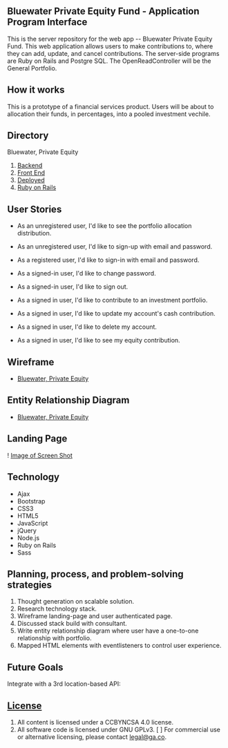 ## Bluewater Private Equity Fund - Application Program Interface

This is the server repository for the web app -- Bluewater Private Equity Fund. This web application allows users to make contributions to, where they can add, update, and cancel contributions. The server-side programs are Ruby on Rails and Postgre SQL.  The OpenReadController will be the General Portfolio.

## How it works

This is a prototype of a financial services product. Users will be about to allocation their funds, in percentages, into a pooled investment vechile.

## Directory

Bluewater, Private Equity
1.  [Backend](https://github.com/anderson-aristotle/bluewater-private-equity-api)
2.  [Front End](https://github.com/anderson-aristotle/bluewater-private-equity-client)
3.  [Deployed](https://anderson-aristotle.github.io/bluewater-private-equity-client/)
4.  [Ruby on Rails](https://bluewater-private-equity-00001.herokuapp.com/)

## User Stories

*   As an unregistered user, I'd like to see the portfolio allocation distribution.
*   As an unregistered user, I'd like to sign-up with email and password.
*   As a registered user, I'd like to sign-in with email and password.
*   As a signed-in user, I'd like to change password.
*   As a signed-in user, I'd like to sign out.

*   As a signed in user, I'd like to contribute to an investment portfolio.
*   As a signed in user, I'd like to update my account's cash contribution.
*   As a signed in user, I'd like to delete my account.
*   As a signed in user, I'd like to see my equity contribution.

## Wireframe
- [Bluewater, Private Equity](https://imgur.com/tZYgZQT)

## Entity Relationship Diagram
- [Bluewater, Private Equity](https://imgur.com/akcGLyD)

## Landing Page

! [Image of Screen Shot](https://imgur.com/qa5xqJs)

## Technology

-   Ajax
-   Bootstrap
-   CSS3
-   HTML5
-   JavaScript
-   jQuery
-   Node.js
-   Ruby on Rails
-   Sass

## Planning, process, and problem-solving strategies

1. Thought generation on scalable solution.
2. Research technology stack.
3. Wireframe landing-page and user authenticated page.
4. Discussed stack build with consultant.
5. Write entity relationship diagram where user have a one-to-one relationship with
   portfolio.
6. Mapped HTML elements with eventlisteners to control user experience.

## Future Goals

Integrate with a 3rd location-based API:


## [License](LICENSE)

1.  All content is licensed under a CC­BY­NC­SA 4.0 license.
2.  All software code is licensed under GNU GPLv3. [ ] For commercial use or
    alternative licensing, please contact legal@ga.co.
